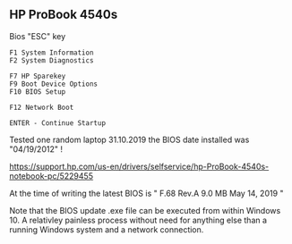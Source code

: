## HP ProBook 4540s

Bios "ESC" key

```
F1 System Information
F2 System Diagnostics

F7 HP Sparekey
F9 Boot Device Options
F10 BIOS Setup

F12 Network Boot

ENTER - Continue Startup
```


Tested one random laptop 31.10.2019 the BIOS date installed was "04/19/2012" !



https://support.hp.com/us-en/drivers/selfservice/hp-ProBook-4540s-notebook-pc/5229455

At the time of writing the latest BIOS is " F.68 Rev.A	9.0 MB	May 14, 2019 "

Note that the BIOS update .exe file can be executed from within Windows 10. A relativley painless process without need for anything else than a running Windows system and a network connection.
